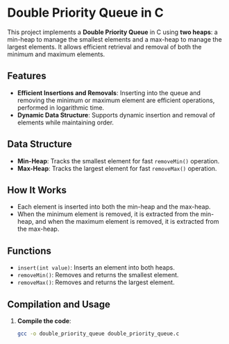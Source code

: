 # Double Priority Queue in C

This project implements a **Double Priority Queue** in C using **two heaps**: a min-heap to manage the smallest elements and a max-heap to manage the largest elements. It allows efficient retrieval and removal of both the minimum and maximum elements.

## Features

- **Efficient Insertions and Removals**: Inserting into the queue and removing the minimum or maximum element are efficient operations, performed in logarithmic time.
- **Dynamic Data Structure**: Supports dynamic insertion and removal of elements while maintaining order.

## Data Structure

- **Min-Heap**: Tracks the smallest element for fast `removeMin()` operation.
- **Max-Heap**: Tracks the largest element for fast `removeMax()` operation.

## How It Works

- Each element is inserted into both the min-heap and the max-heap.
- When the minimum element is removed, it is extracted from the min-heap, and when the maximum element is removed, it is extracted from the max-heap.

## Functions

- `insert(int value)`: Inserts an element into both heaps.
- `removeMin()`: Removes and returns the smallest element.
- `removeMax()`: Removes and returns the largest element.

## Compilation and Usage

1. **Compile the code**:
   ```bash
   gcc -o double_priority_queue double_priority_queue.c
